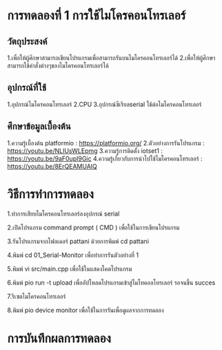# การทดลองที่ 1 การใช้ไมโครคอนโทรเลอร์
## วัตถุประสงค์
1.เพื่อให้ผู้ศึกษาสามารถเขียนโปรแกรมเพื่อสามารถรันบนไมโครคอนโทรเลอร์ได้
2.เพื่อให้ผู้ศึกษาสามารถใช้คำสั่งต่างๆของไมโครคอนโทรเลอร์ได้
## อุปกรณ์ที่ใช้
1.อุปกรณ์ไมโครคอนโทรเลอร์
2.CPU
3.อุปกรณ์ซีเรียลserial ใช้ต่อไมโครคอนโทรเลอร์
## ศึกษาข้อมูลเบื้องต้น
1.ความรู้เบื้องต้น platformio : https://platformio.org/
2.ตัวอย่างการรันโปรแกรม : https://youtu.be/NLIUsWLEpmg
3.ความรู้การติดตั้ง iotset1 : https://youtu.be/9aF0upI9Gic
4.ความรู้เกี่ยวกับการนำไปใช้ไมโครคอนโทรเลอร์ : https://youtu.be/8ErQEAMUAlQ
# วิธีการทำการทดลอง
1.ทำการเสียบไมโครคอนโทรเลอร์ลงอุปกรณ์ serial  

2.เปิดโปรแกรม command prompt ( CMD ) เพื่อใช้ในการเขียนโปรแกรม

3.รันโปรแกรมจากโฟลเดอร์ pattani ด้วยการพิมพ์ cd pattani

4.พิมพ์ cd 01_Serial-Monitor เพื่อทำการรันตัวอย่างที่ 1

5.พิมพ์ vi src/main.cpp เพื่อใช้ในแสดงโคตโปรแกรม

6.พิมพ์ pio run -t upload เพื่ออัปโหลดโปรแกรมเข้าสู่ไมโทคอลโทรเลอร์ รอจนขึ้น succes

7.รีเซตไมโครคอนโทรเลอร์

8.พิมพ์ pio device monitor เพื่อใช้ในการรันเพื่อดูผลจากการทดลอง


# การบันทึกผลการทดลอง

